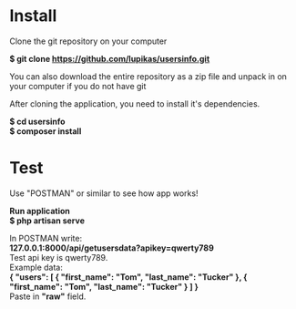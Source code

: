 Install
========

Clone the git repository on your computer

<b>$ git clone https://github.com/lupikas/usersinfo.git</b>

You can also download the entire repository as a zip file and unpack in on your computer if you do not have git

After cloning the application, you need to install it's dependencies.

<b>$ cd usersinfo<br>
$ composer install</b>

Test
========

Use "POSTMAN" or similar to see how app works!<br>

<b>Run application<br>
$ php artisan serve</b><br>

In POSTMAN write:<br>
<b>127.0.0.1:8000/api/getusersdata?apikey=qwerty789</b><br>
Test api key is qwerty789.<br>
Example data:<br>
<b>
    {
	"users": [
		{
			"first_name": "Tom",
			"last_name": "Tucker"
		},
		{
			"first_name": "Tom",
			"last_name": "Tucker"
		}
	]
}
</b><br>
Paste in <b>"raw"</b> field.
